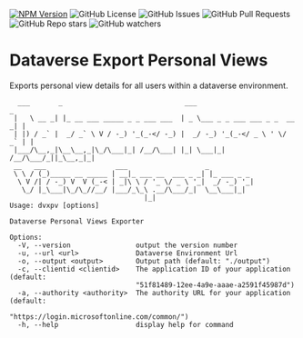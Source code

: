 [![NPM Version](https://img.shields.io/npm/v/dvxpv)](https://www.npmjs.com/package/dvxpv)
![GitHub License](https://img.shields.io/github/license/OliverFlint/dvxpv)
![GitHub Issues](https://img.shields.io/github/issues/OliverFlint/dvxpv)
![GitHub Pull Requests](https://img.shields.io/github/issues-pr/OliverFlint/dvxpv)
![GitHub Repo stars](https://img.shields.io/github/stars/OliverFlint/dvxpv?style=flat)
![GitHub watchers](https://img.shields.io/github/watchers/OliverFlint/dvxpv?style=flat)

# Dataverse Export Personal Views

Exports personal view details for all users within a dataverse environment.

```
  ___       _                              ___                           _
 |   \ __ _| |_ __ ___ _____ _ _ ___ ___  | _ \___ _ _ ___ ___ _ _  __ _| |
 | |) / _` |  _/ _` \ V / -_) '_(_-</ -_) |  _/ -_) '_(_-</ _ \ ' \/ _` | |
 |___/\__,_|\__\__,_|\_/\___|_| /__/\___| |_| \___|_| /__/\___/_||_\__,_|_|
 __   ___                 ___                   _
 \ \ / (_)_____ __ _____ | __|_ ___ __  ___ _ _| |_ ___ _ _
  \ V /| / -_) V  V (_-< | _|\ \ / '_ \/ _ \ '_|  _/ -_) '_|
   \_/ |_\___|\_/\_//__/ |___/_\_\ .__/\___/_|  \__\___|_|
                                 |_|
Usage: dvxpv [options]

Dataverse Personal Views Exporter

Options:
  -V, --version                output the version number
  -u, --url <url>              Dataverse Environment Url
  -o, --output <output>        Output path (default: "./output")
  -c, --clientid <clientid>    The application ID of your application (default:
                               "51f81489-12ee-4a9e-aaae-a2591f45987d")
  -a, --authority <authority>  The authority URL for your application (default:
                               "https://login.microsoftonline.com/common/")
  -h, --help                   display help for command

```

